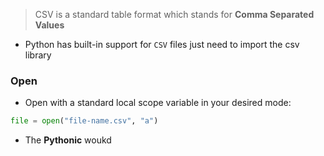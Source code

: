 > CSV is a standard table format which stands for **Comma Separated Values** 

- Python has built-in support for `CSV` files just need to import the csv library

### Open

- Open with a standard local scope variable in your desired mode:
```python
file = open("file-name.csv", "a")
```

- The **Pythonic** woukd 

